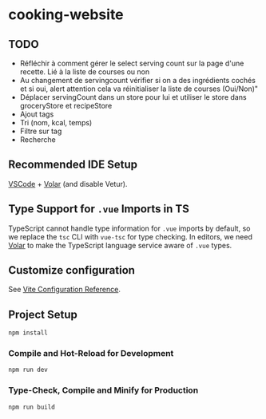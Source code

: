 # cooking-website

## TODO
- Réfléchir à comment gérer le select serving count sur la page d'une recette. Lié à la liste de courses ou non
- Au changement de servingcount vérifier si on a des ingrédients cochés et si oui, alert attention cela va réinitialiser la liste de courses (Oui/Non)"
- Déplacer servingCount dans un store pour lui et utiliser le store dans groceryStore et recipeStore
- Ajout tags
- Tri (nom, kcal, temps)
- Filtre sur tag
- Recherche

## Recommended IDE Setup

[VSCode](https://code.visualstudio.com/) + [Volar](https://marketplace.visualstudio.com/items?itemName=Vue.volar) (and disable Vetur).

## Type Support for `.vue` Imports in TS

TypeScript cannot handle type information for `.vue` imports by default, so we replace the `tsc` CLI with `vue-tsc` for type checking. In editors, we need [Volar](https://marketplace.visualstudio.com/items?itemName=Vue.volar) to make the TypeScript language service aware of `.vue` types.

## Customize configuration

See [Vite Configuration Reference](https://vitejs.dev/config/).

## Project Setup

```sh
npm install
```

### Compile and Hot-Reload for Development

```sh
npm run dev
```

### Type-Check, Compile and Minify for Production

```sh
npm run build
```
